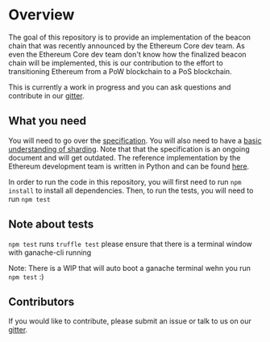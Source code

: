 # Overview
The goal of this repository is to provide an implementation of the beacon chain 
that was recently announced by the Ethereum Core dev team. As even the Ethereum Core dev team don't know how the finalized beacon chain
will be implemented, this is our contribution to the effort to transitioning Ethereum from a PoW blockchain to a PoS blockchain.

This is currently a work in progress and you can ask questions and contribute in our [gitter](https://gitter.im/chainsafe/lodestar-chain).

## What you need
You will need to go over the [specification](https://notes.ethereum.org/SCIg8AH5SA-O4C1G1LYZHQ?view#). You will also need to have a [basic understanding of sharding](https://github.com/ethereum/wiki/wiki/Sharding-FAQs). Note that that the specification is an ongoing document and will get outdated. The reference implementation by the Ethereum development team is written in Python and can be found [here](https://github.com/ethereum/beacon_chain).

In order to run the code in this repository, you will first need to run `npm install` to install all dependencies. Then, to run the tests, you will need to run `npm test`

## Note about tests
`npm test` runs `truffle test` please ensure that there is a terminal window with ganache-cli running

Note: There is a WIP that will auto boot a ganache terminal wehn you run `npm test` :)

## Contributors
If you would like to contribute, please submit an issue or talk to us on our [gitter](https://gitter.im/chainsafe/lodestar-chain).
